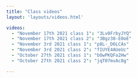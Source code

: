 ```yaml
---
title: "Class videos"
layout: 'layouts/videos.html'

videos:
  - "November 17th 2021 class 1": "3Lv0FrbyJYQ"
  - "November 17th 2021 class 2": "3Bgz38-E0oE"
  - "November 3rd 2021 class 1": "p8L-_D6LCAs"
  - "November 3rd 2021 class 2": "fIUYE4AUeUc"
  - "October 27th 2021 class 1": "bOwPKQFa2Hw"
  - "October 27th 2021 class 2": "jqT07mvAc8g"

---
```

